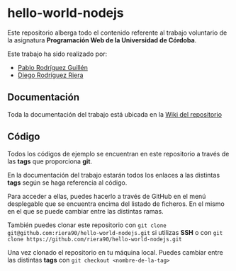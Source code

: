 # hello-world-nodejs

Este repositorio alberga todo el contenido referente al trabajo voluntario de la asignatura **Programación Web de la Universidad de Córdoba**.

Este trabajo ha sido realizado por:

- [Pablo Rodríguez Guillén](https://github.com/Pablorg99)
- [Diego Rodríguez Riera](https://github.com/riera90)

## Documentación

Toda la documentación del trabajo está ubicada en la [Wiki del repositorio](https://github.com/riera90/hello-world-nodejs/wiki)

## Código

Todos los códigos de ejemplo se encuentran en este repositorio a través de las **tags** que proporciona **git**.

En la documentación del trabajo estarán todos los enlaces a las distintas **tags** según se haga referencia al código.

Para acceder a ellas, puedes hacerlo a través de GitHub en el menú desplegable que se encuentra encima del listado de ficheros. En el mismo en el que se puede cambiar entre las distintas ramas.

También puedes clonar este repositorio con `git clone git@github.com:riera90/hello-world-nodejs.git` si utilizas **SSH** o con `git clone https://github.com/riera90/hello-world-nodejs.git`

Una vez clonado el repositorio en tu máquina local. Puedes cambiar entre las distintas **tags** con `git checkout <nombre-de-la-tag>`
